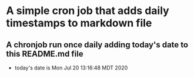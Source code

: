 A simple cron job that adds daily timestamps to markdown file
============================================================
## A chronjob run once daily adding today's date to this README.md file
* today's date is Mon Jul 20 13:16:48 MDT 2020
